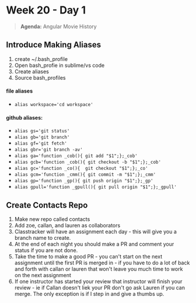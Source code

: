 # Week 20 - Day 1

> **Agenda:** Angular Movie History

## Introduce Making Aliases
1. create ~/.bash_profile
1. Open bash_profie in sublime/vs code
1. Create aliases
1. Source bash_profiles

#### file aliases
* ```alias workspace='cd workspace'```

#### github aliases:
* ```alias gs='git status'```
* ```alias gb='git branch'```
* ```alias gf='git fetch'```
* ```alias gbr='git branch -av'```
* ```alias ga='function _cob(){ git add "$1";};_cob'```
* ```alias gcb='function _cob(){ git checkout -b "$1";};_cob'```
* ```alias gc='function _co(){  git checkout "$1";};_co'```
* ```alias gcm='function _cmm(){ git commit -m "$1";};_cmm'```
* ```alias gp='function _gp(){ git push origin "$1";};_gp'```
* ```alias gpull='function _gpull(){ git pull origin "$1";};_gpull'```


## Create Contacts Repo
1. Make new repo called contacts
1. Add zoe, callan, and lauren as collaborators
1. Classtracker will have an assignment each day - this will give you a branch name to create.
1.  At the end of each night you should make a PR and comment your status if you are not done.
1. Take the time to make a good PR - you can't start on the next assignment until the first PR is merged in - if you have to do a lot of back and forth with callan or lauren that won't leave you much time to work on the next assignment
1. If one instructor has started your review that instructor will finish your review - ie if Callan doesn't liek your PR don't go ask Lauren if you can merge.  The only exception is if I step in and give a thumbs up.
